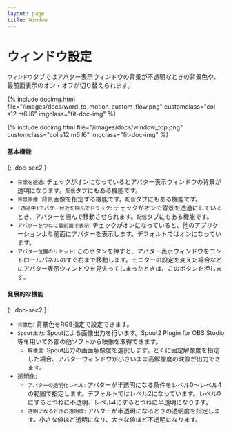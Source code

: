 ```yaml
---
layout: page
title: Window
---
```


# ウィンドウ設定

`ウィンドウ`タブではアバター表示ウィンドウの背景が不透明なときの背景色や、最前面表示のオン・オフが切り替えられます。

{% include docimg.html file="/images/docs/word_to_motion_custom_flow.png" customclass="col s12 m6 l6" imgclass="fit-doc-img" %}

<div class="row">
{% include docimg.html file="/images/docs/window_top.png" customclass="col s12 m6 l6" imgclass="fit-doc-img" %}
</div>


#### 基本機能
{: .doc-sec2 }

<div class="doc-ul" markdown="1">

- `背景を透過`: チェックがオンになっているとアバター表示ウィンドウの背景が透明になります。`配信`タブにもある機能です。
- `背景画像`: 背景画像を指定する機能です。`配信`タブにもある機能です。
- `(透過中)アバター付近を掴んでドラッグ`: チェックがオンで背景を透過にしているとき、アバターを掴んで移動させられます。`配信`タブにもある機能です。
- `アバターをつねに最前面で表示`: チェックがオンになっていると、他のアプリケーションより前面にアバターを表示します。デフォルトではオンになっています。
- `アバター位置のリセット`: このボタンを押すと、アバター表示ウィンドウをコントロールパネルのすぐ右まで移動します。モニターの設定を変えた場合などにアバター表示ウィンドウを見失ってしまったときは、このボタンを押します。

</div>

#### 発展的な機能
{: .doc-sec2 }

<div class="doc-ul" markdown="1">

- `背景色`: 背景色をRGB指定で設定できます。
- `Spout出力`: Spoutによる画像出力を行います。Spout2 Plugin for OBS Studio等を用いて外部の他ソフトから映像を取得できます。
    - `解像度`: Spout出力の画面解像度を選択します。とくに固定解像度を指定した場合、アバターウィンドウが小さいまま高解像度の映像が出力できます。
- 透明化:
    - `アバターの透明化レベル`: アバターが半透明になる条件をレベル0～レベル4の範囲で指定します。デフォルトではレベル2になっています。レベル0にするとつねに不透明、レベル4にするとつねに半透明になります。
    - `透明になるときの透明度`: アバターが半透明になるときの透明度を指定します。小さな値ほど透明になり、大きな値ほど不透明になります。

</div>
